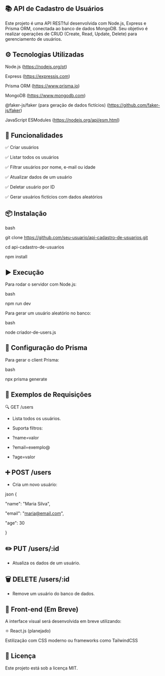 📚 API de Cadastro de Usuários
-----------------------------------

Este projeto é uma API RESTful desenvolvida com Node.js, Express e Prisma ORM, conectada ao banco de dados MongoDB. Seu objetivo é realizar operações de CRUD (Create, Read, Update, Delete) para gerenciamento de usuários.


⚙️ Tecnologias Utilizadas
---------------------

Node.js  (https://nodejs.org/pt)

Express (https://expressjs.com)

Prisma ORM (https://www.prisma.io) 

MongoDB (https://www.mongodb.com)

@faker-js/faker (para geração de dados fictícios) (https://github.com/faker-js/faker)

JavaScript ESModules (https://nodejs.org/api/esm.html)


🚀 Funcionalidades
------------------------

✅ Criar usuários

✅ Listar todos os usuários

✅ Filtrar usuários por nome, e-mail ou idade

✅ Atualizar dados de um usuário

✅ Deletar usuário por ID

✅ Gerar usuários fictícios com dados aleatórios


📦 Instalação
-------------------
bash

git clone https://github.com/seu-usuario/api-cadastro-de-usuarios.git

cd api-cadastro-de-usuarios

npm install



▶️ Execução
-------------------
Para rodar o servidor com Node.js:

bash

npm run dev



Para gerar um usuário aleatório no banco:

bash

node criador-de-users.js



🔧 Configuração do Prisma
-----------------------
Para gerar o client Prisma:

bash

npx prisma generate



🧪 Exemplos de Requisições
-----------------------------
🔍 GET /users
  * Lista todos os usuários.
    
  * Suporta filtros:

 * ?name=valor

 * ?email=exemplo@

 * ?age=valor



➕ POST /users
-------------------------------
  * Cria um novo usuário:

json
{

  "name": "Maria Silva",
  
  "email": "maria@email.com",
  
  "age": 30
  
}


✏️ PUT /users/:id
------------------

  * Atualiza os dados de um usuário.


🗑️ DELETE /users/:id
------------------

  * Remove um usuário do banco de dados.


🎨 Front-end (Em Breve)
-----------------------

A interface visual será desenvolvida em breve utilizando:

⚛️ React.js (planejado)

Estilização com CSS moderno ou frameworks como TailwindCSS

📄 Licença
---------------------
Este projeto está sob a licença MIT.
